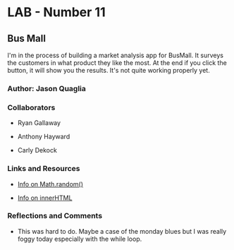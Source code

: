 # LAB - Number 11

## Bus Mall

I'm in the process of building a market analysis app for BusMall. It surveys the customers in what product they like the most. At the end if you click the button, it will show you the results. It's not quite working properly yet.

### Author: Jason Quaglia

### Collaborators

* Ryan Gallaway

* Anthony Hayward

* Carly Dekock

### Links and Resources

* [Info on Math.random()](https://developer.mozilla.org/en-US/docs/Web/JavaScript/Reference/Global_Objects/Math/random)

* [Info on innerHTML](https://developer.mozilla.org/en-US/docs/Web/API/Element/innerHTML)

### Reflections and Comments

* This was hard to do. Maybe a case of the monday blues but I was really foggy today especially with the while loop.
